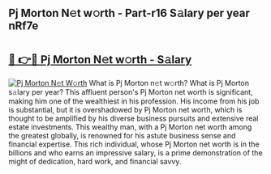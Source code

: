 ## Pj Morton N𝚎t w𝚘rth - Part-r16 S𝚊lary per year nRf7e

# <h2><a href="http://gc2q32c.nevu.top/?p=Pj+Morton">🔗 👉🔴 Pj Morton N𝚎t w𝚘rth - S𝚊lary</a></h2>

[![Pj Morton N𝚎t W𝚘rth](https://i.imgur.com/Oavwk0R.jpeg)](http://gc2q32c.nevu.top/?p=Pj+Morton)
What is Pj Morton n𝚎t w𝚘rth? What is Pj Morton s𝚊lary per year?
This affluent person's Pj Morton net worth is significant, making him one of the wealthiest in his profession. His income from his job is substantial, but it is overshadowed by Pj Morton net worth, which is thought to be amplified by his diverse business pursuits and extensive real estate investments. This wealthy man, with a Pj Morton net worth among the greatest globally, is renowned for his astute business sense and financial expertise. This rich individual, whose Pj Morton net worth is in the billions and who earns an impressive salary, is a prime demonstration of the might of dedication, hard work, and financial savvy.
